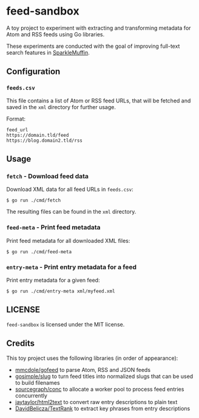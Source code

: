 # feed-sandbox

A toy project to experiment with extracting and transforming metadata for Atom and RSS feeds
using Go libraries.

These experiments are conducted with the goal of improving full-text search features in
[SparkleMuffin](https://github.com/virtualtam/sparklemuffin).

## Configuration
### `feeds.csv`
This file contains a list of Atom or RSS feed URLs, that will be fetched and saved in the `xml`
directory for further usage.

Format:

```csv
feed_url
https://domain.tld/feed
https://blog.domain2.tld/rss
```

## Usage
### `fetch` - Download feed data
Download XML data for all feed URLs in `feeds.csv`:

```shell
$ go run ./cmd/fetch
```

The resulting files can be found in the `xml` directory.

### `feed-meta` - Print feed metadata

Print feed metadata for all downloaded XML files:

```shell
$ go run ./cmd/feed-meta
```

### `entry-meta` - Print entry metadata for a feed

Print entry metadata for a given feed:

```shell
$ go run ./cmd/entry-meta xml/myfeed.xml
```

## LICENSE
`feed-sandbox` is licensed under the MIT license.

## Credits
This toy project uses the following libraries (in order of appearance):

- [mmcdole/gofeed](https://github.com/mmcdole/gofeed) to parse Atom, RSS and JSON feeds
- [gosimple/slug](https://github.com/gosimple/slug) to turn feed titles into normalized slugs that can be used to build filenames
- [sourcegraph/conc](https://github.com/sourcegraph/conc) to allocate a worker pool to process feed entries concurrently
- [jaytaylor/html2text](https://github.com/jaytaylor/html2text) to convert raw entry descriptions to plain text
- [DavidBelicza/TextRank](https://github.com/DavidBelicza/TextRank) to extract key phrases from entry descriptions
